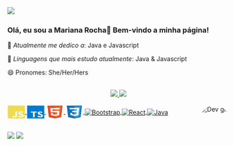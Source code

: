 

<img src="https://images.unsplash.com/photo-1531263060782-b024de9b9793?ixlib=rb-1.2.1&ixid=MnwxMjA3fDB8MHxwaG90by1wYWdlfHx8fGVufDB8fHx8&auto=format&fit=crop&w=975&h=200&q=80"/>
 
### Olá, eu sou a Mariana Rocha👋 Bem-vindo a minha página! <br>
 
🔭 *Atualmente me dedico a*:  Java e Javascript<br>
 
🌱 *Linguagens que mais estudo atualmente*: Java & Javascript<br>

 😄 Pronomes: She/Her/Hers <br>
 
<br>

<div align="center">
  <a href="https://github.com/MarianaCGRocha">
  <img height="180em" src="https://github-readme-stats.vercel.app/api?username=marianacgrocha&show_icons=true&theme=radical&include_all_commits=true&count_private=true"/>
  <img height="180em" src="https://github-readme-stats.vercel.app/api/top-langs/?username=marianacgrocha&layout=compact&langs_count=7&theme=radical"/>
</div>
<div style="display: inline_block"><br>
  <img align="center" alt="Javascript" height="30" width="40" src="https://raw.githubusercontent.com/devicons/devicon/master/icons/javascript/javascript-plain.svg">
  <img align="center" alt="Typescript" height="30" width="40" src="https://raw.githubusercontent.com/devicons/devicon/master/icons/typescript/typescript-plain.svg">
  <img align="center" alt="HTML" height="30" width="40" src="https://raw.githubusercontent.com/devicons/devicon/master/icons/html5/html5-original.svg">
  <img align="center" alt="CSS" height="30" width="40" src="https://raw.githubusercontent.com/devicons/devicon/master/icons/css3/css3-original.svg">
  <img align="center" alt="Bootstrap" height="30" width="40" src="https://cdn.jsdelivr.net/gh/devicons/devicon/icons/bootstrap/bootstrap-original.svg" />
   <img align="center" alt="React" height="30" width="40" src="https://cdn.jsdelivr.net/gh/devicons/devicon/icons/react/react-original.svg" />
  <img align="center" alt="Java" height="30" width="40" src="https://cdn.jsdelivr.net/gh/devicons/devicon/icons/java/java-original.svg" />
  <img align="right" alt="Dev girl" height="200" style="border-radius:50px;" src="https://media.giphy.com/media/paTz7UZbPfTZFRYnnB/giphy.gif">
</div>
  
  ##
 
<div> 

  <a href = "mailto:marianagomesr@gmail.com"><img src="https://img.shields.io/badge/-Gmail-%23333?style=for-the-badge&logo=gmail&logoColor=red" target="_blank"></a>
  <a href="https://www.linkedin.com/in/marianacgrocha" target="_blank"><img src="https://img.shields.io/badge/-LinkedIn-%230077B5?style=for-the-badge&logo=linkedin&logoColor=white" target="_blank"></a>
 
</div>
